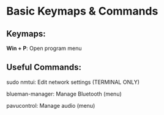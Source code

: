 # Basic Keymaps & Commands

## Keymaps:

**Win + P**: Open program menu

## Useful Commands:

sudo nmtui: Edit network settings (TERMINAL ONLY)

blueman-manager: Manage Bluetooth (menu)

pavucontrol: Manage audio (menu)

